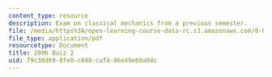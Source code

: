 ```yaml
---
content_type: resource
description: Exam on classical mechanics from a previous semester.
file: /media/https%3A/open-learning-course-data-rc.s3.amazonaws.com/8-012-physics-i-classical-mechanics-fall-2008/79c38d698fe0c048caf486e49e60a04c_quiz3_pract.pdf
file_type: application/pdf
resourcetype: Document
title: 2006 Quiz 2
uid: 79c38d69-8fe0-c048-caf4-86e49e60a04c
---
```

